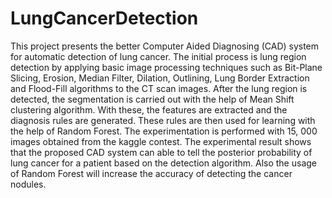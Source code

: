 # LungCancerDetection
This project presents the better Computer Aided Diagnosing (CAD) system for automatic detection of lung cancer. The initial process is lung region detection by applying basic image processing techniques such as Bit-Plane Slicing, Erosion, Median Filter, Dilation, Outlining, Lung Border Extraction and Flood-Fill algorithms to the CT scan images. After the lung region is detected, the segmentation is carried out with the help of Mean Shift clustering algorithm. With these, the features are extracted and the diagnosis rules are generated. These rules are then used for learning with the help of Random Forest. The experimentation is performed with 15, 000 images obtained from the kaggle contest. The experimental result shows that the proposed CAD system can able to tell the posterior probability of lung cancer for a patient based on the detection algorithm. Also the usage of Random Forest will increase the accuracy of detecting the cancer nodules.

